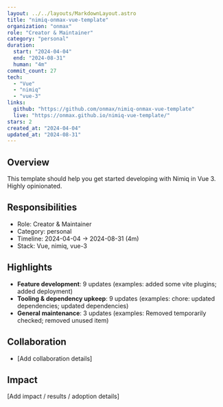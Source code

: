 ```yaml
---
layout: ../../layouts/MarkdownLayout.astro
title: "nimiq-onmax-vue-template"
organization: "onmax"
role: "Creator & Maintainer"
category: "personal"
duration:
  start: "2024-04-04"
  end: "2024-08-31"
  human: "4m"
commit_count: 27
tech:
  - "Vue"
  - "nimiq"
  - "vue-3"
links:
  github: "https://github.com/onmax/nimiq-onmax-vue-template"
  live: "https://onmax.github.io/nimiq-vue-template/"
stars: 2
created_at: "2024-04-04"
updated_at: "2024-08-31"
---
```

## Overview
This template should help you get started developing with Nimiq in Vue 3. Highly opinionated.

## Responsibilities
- Role: Creator & Maintainer
- Category: personal
- Timeline: 2024-04-04 -> 2024-08-31 (4m)
- Stack: Vue, nimiq, vue-3

## Highlights
- **Feature development**: 9 updates (examples: added some vite plugins; added deployment)
- **Tooling & dependency upkeep**: 9 updates (examples: chore: updated dependencies; updated dependencies)
- **General maintenance**: 3 updates (examples: Removed temporarily checked; removed unused item)

## Collaboration
- [Add collaboration details]

## Impact
[Add impact / results / adoption details]
